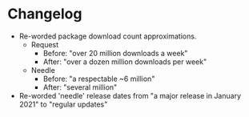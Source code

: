 # Changelog

* Re-worded package download count approximations.
	* Request
		* Before: "over 20 million downloads a week"
		* After: "over a dozen million downloads per week"
	* Needle
		* Before: "a respectable ~6 million"
		* After: "several million"
* Re-worded 'needle' release dates from "a major release in January 2021" to "regular updates"